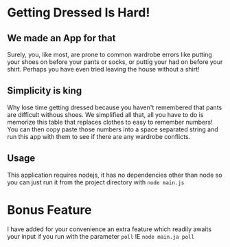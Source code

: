 # Getting Dressed Is Hard!

## We made an App for that

Surely, you, like most, are prone to common wardrobe errors like putting your shoes on before your pants or socks, or puttig your had on before your shirt. Perhaps you have even tried leaving the house without a shirt!

## Simplicity is king

Why lose time getting dressed because you haven't remembered that pants are difficult withous shoes. We simplified all that, all you have to do is memorize this table that replaces clothes to easy to remember numbers! You can then copy paste those numbers into a space separated string and run this app with them to see if there are any wardrobe conflicts.


## Usage

This application requires nodejs, it has no dependencies other than node so you can just run it from the project directory with `node main.js`

# Bonus Feature
I have added for your convenience an extra feature which readily awaits your input if you run with the parameter `poll` IE `node main.ja poll`

